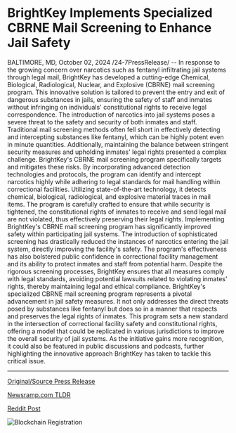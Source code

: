# BrightKey Implements Specialized CBRNE Mail Screening to Enhance Jail Safety

BALTIMORE, MD, October 02, 2024 /24-7PressRelease/ -- In response to the growing concern over narcotics such as fentanyl infiltrating jail systems through legal mail, BrightKey has developed a cutting-edge Chemical, Biological, Radiological, Nuclear, and Explosive (CBRNE) mail screening program. This innovative solution is tailored to prevent the entry and exit of dangerous substances in jails, ensuring the safety of staff and inmates without infringing on individuals' constitutional rights to receive legal correspondence.   The introduction of narcotics into jail systems poses a severe threat to the safety and security of both inmates and staff. Traditional mail screening methods often fell short in effectively detecting and intercepting substances like fentanyl, which can be highly potent even in minute quantities. Additionally, maintaining the balance between stringent security measures and upholding inmates' legal rights presented a complex challenge.   BrightKey's CBRNE mail screening program specifically targets and mitigates these risks. By incorporating advanced detection technologies and protocols, the program can identify and intercept narcotics highly while adhering to legal standards for mail handling within correctional facilities.   Utilizing state-of-the-art technology, it detects chemical, biological, radiological, and explosive material traces in mail items. The program is carefully crafted to ensure that while security is tightened, the constitutional rights of inmates to receive and send legal mail are not violated, thus effectively preserving their legal rights.  Implementing BrightKey's CBRNE mail screening program has significantly improved safety within participating jail systems. The introduction of sophisticated screening has drastically reduced the instances of narcotics entering the jail system, directly improving the facility's safety. The program's effectiveness has also bolstered public confidence in correctional facility management and its ability to protect inmates and staff from potential harm.   Despite the rigorous screening processes, BrightKey ensures that all measures comply with legal standards, avoiding potential lawsuits related to violating inmates' rights, thereby maintaining legal and ethical compliance.  BrightKey's specialized CBRNE mail screening program represents a pivotal advancement in jail safety measures. It not only addresses the direct threats posed by substances like fentanyl but does so in a manner that respects and preserves the legal rights of inmates. This program sets a new standard in the intersection of correctional facility safety and constitutional rights, offering a model that could be replicated in various jurisdictions to improve the overall security of jail systems. As the initiative gains more recognition, it could also be featured in public discussions and podcasts, further highlighting the innovative approach BrightKey has taken to tackle this critical issue. 

---

[Original/Source Press Release](https://www.24-7pressrelease.com/press-release/514672/brightkey-implements-specialized-cbrne-mail-screening-to-enhance-jail-safety)
                    

[Newsramp.com TLDR](None) 



[Reddit Post](https://www.reddit.com/r/newsramp/comments/1fuh47i/brightkey_launches_cuttingedge_cbrne_mail/) 



![Blockchain Registration](https://cdn.newsramp.app/24-7PressRelease/qrcode/2410/2/envyKJ57.webp)